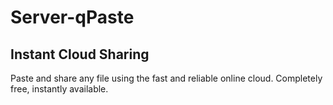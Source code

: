 Server-qPaste
=============

Instant Cloud Sharing
-------------

Paste and share any file using the fast and reliable online cloud.
Completely free, instantly available.